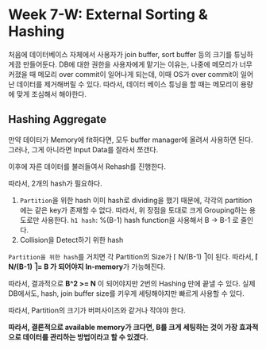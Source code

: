 # Week 7-W: External Sorting & Hashing
처음에 데이터베이스 자체에서 사용자가 join buffer, sort buffer 등의 크기를 튜닝하게끔 만들어둔다. 
DB에 대한 권한을 사용자에게 맡기는 이유는, 
나중에 메모리가 너무 커졌을 때 메모리 over commit이 일어나게 되는데, 이때 OS가 over commit이 일어난 데이터를 제거해버릴 수 있다. 따라서, 데이터 베이스 튜닝을 할 때는 메모리이 용량에 맞게 조심해서 해야한다. 

## Hashing Aggregate
만약 데이터가 Memory에 fit하다면, 모두 buffer manager에 올려서 사용하면 된다. 
그러나, 그게 아니라면 Input Data를 잘라서 쪼갠다. 

이후에 자른 데이터를 불러들여서 Rehash를 진행한다. 

따라서, 2개의 hash가 필요하다. 
1. `Partition`을 위한 hash
   이미 hash로 dividing을 했기 때문에, 
   각각의 partition에는 같은 key가 존재할 수 없다. 
   따라서, 위 장점을 토대로 크게 Grouping하는 용도로만 사용한다. 
   `h1 hash`: %(B-1) hash function을 사용해서 B → B-1 로 줄인다. 
2. Collision을 Detect하기 위한 hash


`Partition을 위한 hash`를 거치면
각 Partition의 Size가 ⌈ N/(B-1) ⎤이 된다. 
따라서, **⌈ N/(B-1) ⎤= B 가 되어야지 In-memory**가 가능해진다. 

따라서, 결과적으로 **B^2 >= N** 이 되어야지만 2번의 Hashing 만에 끝낼 수 있다. 
실제 DB에서도, hash, join buffer size를 키우게 세팅해야지만 빠르게 사용할 수 있다. 

따라서, Partition의 크기가 버퍼사이즈와 같거나 작야야 한다. 

**따라서, 결론적으로 available memory가 크다면, B를 크게 세팅하는 것이 가장 효과적으로 데이터를 관리하는 방법이라고 할 수 있겠다.** 





